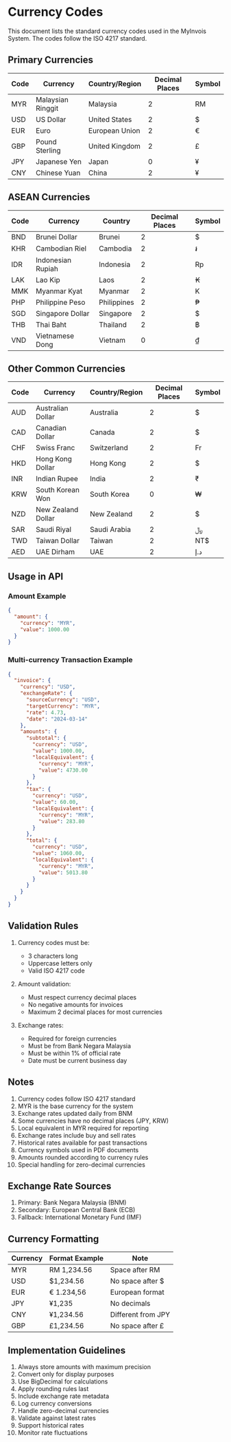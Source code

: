# Currency Codes

This document lists the standard currency codes used in the MyInvois System. The codes follow the ISO 4217 standard.

## Primary Currencies

| Code | Currency | Country/Region | Decimal Places | Symbol |
|------|----------|----------------|----------------|---------|
| MYR | Malaysian Ringgit | Malaysia | 2 | RM |
| USD | US Dollar | United States | 2 | $ |
| EUR | Euro | European Union | 2 | € |
| GBP | Pound Sterling | United Kingdom | 2 | £ |
| JPY | Japanese Yen | Japan | 0 | ¥ |
| CNY | Chinese Yuan | China | 2 | ¥ |

## ASEAN Currencies

| Code | Currency | Country | Decimal Places | Symbol |
|------|----------|---------|----------------|---------|
| BND | Brunei Dollar | Brunei | 2 | $ |
| KHR | Cambodian Riel | Cambodia | 2 | ៛ |
| IDR | Indonesian Rupiah | Indonesia | 2 | Rp |
| LAK | Lao Kip | Laos | 2 | ₭ |
| MMK | Myanmar Kyat | Myanmar | 2 | K |
| PHP | Philippine Peso | Philippines | 2 | ₱ |
| SGD | Singapore Dollar | Singapore | 2 | $ |
| THB | Thai Baht | Thailand | 2 | ฿ |
| VND | Vietnamese Dong | Vietnam | 0 | ₫ |

## Other Common Currencies

| Code | Currency | Country/Region | Decimal Places | Symbol |
|------|----------|----------------|----------------|---------|
| AUD | Australian Dollar | Australia | 2 | $ |
| CAD | Canadian Dollar | Canada | 2 | $ |
| CHF | Swiss Franc | Switzerland | 2 | Fr |
| HKD | Hong Kong Dollar | Hong Kong | 2 | $ |
| INR | Indian Rupee | India | 2 | ₹ |
| KRW | South Korean Won | South Korea | 0 | ₩ |
| NZD | New Zealand Dollar | New Zealand | 2 | $ |
| SAR | Saudi Riyal | Saudi Arabia | 2 | ﷼ |
| TWD | Taiwan Dollar | Taiwan | 2 | NT$ |
| AED | UAE Dirham | UAE | 2 | د.إ |

## Usage in API

### Amount Example

```json
{
  "amount": {
    "currency": "MYR",
    "value": 1000.00
  }
}
```

### Multi-currency Transaction Example

```json
{
  "invoice": {
    "currency": "USD",
    "exchangeRate": {
      "sourceCurrency": "USD",
      "targetCurrency": "MYR",
      "rate": 4.73,
      "date": "2024-03-14"
    },
    "amounts": {
      "subtotal": {
        "currency": "USD",
        "value": 1000.00,
        "localEquivalent": {
          "currency": "MYR",
          "value": 4730.00
        }
      },
      "tax": {
        "currency": "USD",
        "value": 60.00,
        "localEquivalent": {
          "currency": "MYR",
          "value": 283.80
        }
      },
      "total": {
        "currency": "USD",
        "value": 1060.00,
        "localEquivalent": {
          "currency": "MYR",
          "value": 5013.80
        }
      }
    }
  }
}
```

## Validation Rules

1. Currency codes must be:
   - 3 characters long
   - Uppercase letters only
   - Valid ISO 4217 code

2. Amount validation:
   - Must respect currency decimal places
   - No negative amounts for invoices
   - Maximum 2 decimal places for most currencies

3. Exchange rates:
   - Required for foreign currencies
   - Must be from Bank Negara Malaysia
   - Must be within 1% of official rate
   - Date must be current business day

## Notes

1. Currency codes follow ISO 4217 standard
2. MYR is the base currency for the system
3. Exchange rates updated daily from BNM
4. Some currencies have no decimal places (JPY, KRW)
5. Local equivalent in MYR required for reporting
6. Exchange rates include buy and sell rates
7. Historical rates available for past transactions
8. Currency symbols used in PDF documents
9. Amounts rounded according to currency rules
10. Special handling for zero-decimal currencies

## Exchange Rate Sources

1. Primary: Bank Negara Malaysia (BNM)
2. Secondary: European Central Bank (ECB)
3. Fallback: International Monetary Fund (IMF)

## Currency Formatting

| Currency | Format Example | Note |
|----------|----------------|------|
| MYR | RM 1,234.56 | Space after RM |
| USD | $1,234.56 | No space after $ |
| EUR | € 1.234,56 | European format |
| JPY | ¥1,235 | No decimals |
| CNY | ¥1,234.56 | Different from JPY |
| GBP | £1,234.56 | No space after £ |

## Implementation Guidelines

1. Always store amounts with maximum precision
2. Convert only for display purposes
3. Use BigDecimal for calculations
4. Apply rounding rules last
5. Include exchange rate metadata
6. Log currency conversions
7. Handle zero-decimal currencies
8. Validate against latest rates
9. Support historical rates
10. Monitor rate fluctuations 